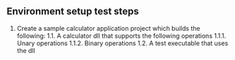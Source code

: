 Environment setup test steps
-----------------------------

1. Create a sample calculator application project which builds the following:
1.1. A calculator dll that supports the following operations
1.1.1. Unary operations
1.1.2. Binary operations
1.2. A test executable that uses the dll

